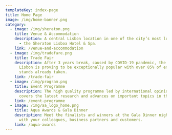 ```yaml
---
templateKey: index-page
title: Home Page
image: /img/home-banner.png
category:
  - image: /img/sheraton.png
    title: Venue & Accommodation
    description: A central Lisbon location in one of the city’s most luxurius venues
      - the Sheraton Lisboa Hotel & Spa.
    link: /venue-and-accommodation
  - image: /img/tradefare.png
    title: Trade Fair
    description: After 3 years break, caused by COVID-19 pandemic, the 2022 event in
      Lisbon is proving to be exceptionally popular with over 85% of exhibition
      stands already taken.
    link: /trade-fair
  - image: /img/program.png
    title: Event Programme
    description: The high quality programme led by international opinion leaders
      covers the latest research and advances on important topics in the field.
    link: /event-programme
  - image: /img/aa_logo_home.png
    title: Aqua Awards & Gala Dinner
    description: Meet the finalists and winners at the Gala Dinner night! Network
      with your colleagues, business partners and customers.
    link: /aqua-awards
---
```

